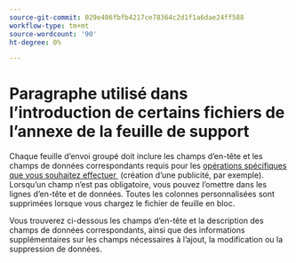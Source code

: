 ```yaml
---
source-git-commit: 029e406fbfb4217ce78364c2d1f1a6dae24ff588
workflow-type: tm+mt
source-wordcount: '90'
ht-degree: 0%

---
```

# Paragraphe utilisé dans l’introduction de certains fichiers de l’annexe de la feuille de support

Chaque feuille d’envoi groupé doit inclure les champs d’en-tête et les champs de données correspondants requis pour les [&#x200B; opérations spécifiques que vous souhaitez effectuer &#x200B;](/help/search-social-commerce/campaign-management/bulksheets/bulksheet-data-formats/bulksheet-operations.md) (création d’une publicité, par exemple). Lorsqu’un champ n’est pas obligatoire, vous pouvez l’omettre dans les lignes d’en-tête et de données. Toutes les colonnes personnalisées sont supprimées lorsque vous chargez le fichier de feuille en bloc.

Vous trouverez ci-dessous les champs d’en-tête et la description des champs de données correspondants, ainsi que des informations supplémentaires sur les champs nécessaires à l’ajout, la modification ou la suppression de données.
